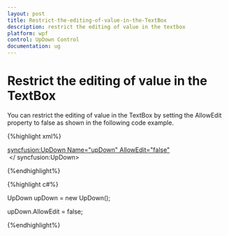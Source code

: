 ```yaml
---
layout: post
title: Restrict-the-editing-of-value-in-the-TextBox
description: restrict the editing of value in the textbox
platform: wpf
control: UpDown Control
documentation: ug
---
```


# Restrict the editing of value in the TextBox

You can restrict the editing of value in the TextBox by setting the AllowEdit property to false as shown in the following code example.

{%highlight xml%}

<syncfusion:UpDown Name="upDown" AllowEdit="false">
 </ syncfusion:UpDown>

{%endhighlight%}

{%highlight c#%}

UpDown upDown = new UpDown();

upDown.AllowEdit = false;


{%endhighlight%}




